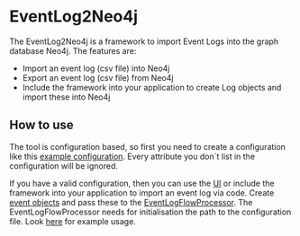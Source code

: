 <h1>EventLog2Neo4j</h1>

The EventLog2Neo4j is a framework to import Event Logs into the graph database Neo4j. The features are:

<ul>
<li>Import an event log (csv file) into Neo4j</li>
<li>Export an event log (csv file) from Neo4j</li>
<li>Include the framework into your application to create Log objects and import these into Neo4j</li>
</ul>

<h2>How to use</h2>

The tool is configuration based, so first you need to create a configuration like this [example configuration](https://github.com/DanielFGA/CSVEventLog2Neo_Importer_and_Exporter/blob/master/example_configurations/CamundaDemoConfiguration.yml). Every attribute you don´t list in the configuration will be ignored.

If you have a valid configuration, then you can use the [UI](https://github.com/DanielFGA/CSVEventLog2Neo_Importer_and_Exporter/releases/tag/release) or include the framework into your application to import an event log via code. Create [event objects](https://github.com/DanielFGA/CSVEventLog2Neo_Importer_and_Exporter/blob/master/EventLog2Neo4JCore/src/main/java/de/haw/eventlog2neo4j/core/model/Event.java) and pass these to the [EventLogFlowProcessor](https://github.com/DanielFGA/CSVEventLog2Neo_Importer_and_Exporter/blob/master/EventLog2Neo4JCore/src/main/java/de/haw/eventlog2neo4j/core/processor/EventLogFlowProcessor.java). The EventLogFlowProcessor needs for initialisation the path to the configuration file. Look [here](https://github.com/DanielFGA/CSVEventLog2Neo_Importer_and_Exporter/blob/master/EventLog2Neo4JCamundaDemo/src/main/java/de/haw/eventlog2neo4j/camunda/demo/handler/DemoHistoryEventHandler.java) for example usage.